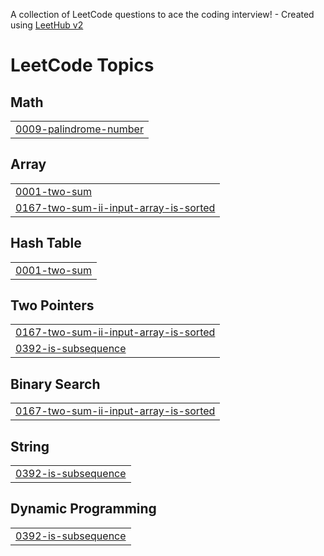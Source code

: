 A collection of LeetCode questions to ace the coding interview! - Created using [LeetHub v2](https://github.com/arunbhardwaj/LeetHub-2.0)
<!---LeetCode Topics Start-->
# LeetCode Topics
## Math
|  |
| ------- |
| [0009-palindrome-number](https://github.com/sankeerthanayamsani/leetcode/tree/master/0009-palindrome-number) |
## Array
|  |
| ------- |
| [0001-two-sum](https://github.com/sankeerthanayamsani/leetcode/tree/master/0001-two-sum) |
| [0167-two-sum-ii-input-array-is-sorted](https://github.com/sankeerthanayamsani/leetcode/tree/master/0167-two-sum-ii-input-array-is-sorted) |
## Hash Table
|  |
| ------- |
| [0001-two-sum](https://github.com/sankeerthanayamsani/leetcode/tree/master/0001-two-sum) |
## Two Pointers
|  |
| ------- |
| [0167-two-sum-ii-input-array-is-sorted](https://github.com/sankeerthanayamsani/leetcode/tree/master/0167-two-sum-ii-input-array-is-sorted) |
| [0392-is-subsequence](https://github.com/sankeerthanayamsani/leetcode/tree/master/0392-is-subsequence) |
## Binary Search
|  |
| ------- |
| [0167-two-sum-ii-input-array-is-sorted](https://github.com/sankeerthanayamsani/leetcode/tree/master/0167-two-sum-ii-input-array-is-sorted) |
## String
|  |
| ------- |
| [0392-is-subsequence](https://github.com/sankeerthanayamsani/leetcode/tree/master/0392-is-subsequence) |
## Dynamic Programming
|  |
| ------- |
| [0392-is-subsequence](https://github.com/sankeerthanayamsani/leetcode/tree/master/0392-is-subsequence) |
<!---LeetCode Topics End-->